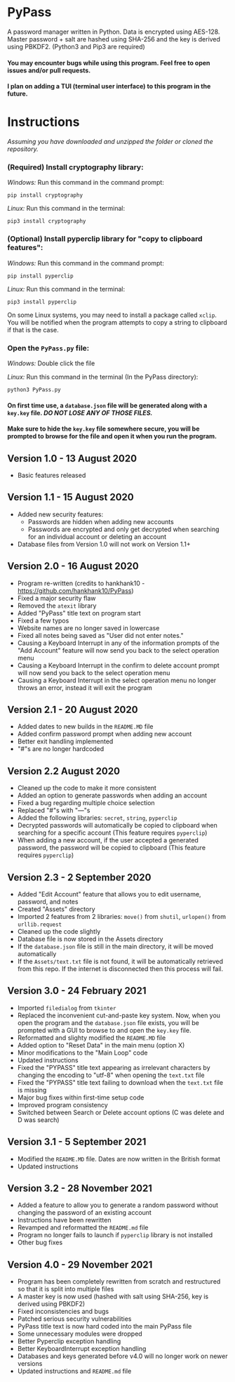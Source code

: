 # PyPass
A password manager written in Python. Data is encrypted using AES-128. Master password + salt are hashed using SHA-256 and the key is derived using PBKDF2. (Python3 and Pip3 are required)

#### You may encounter bugs while using this program. Feel free to open issues and/or pull requests.
#### I plan on adding a TUI (terminal user interface) to this program in the future.

# Instructions
_Assuming you have downloaded and unzipped the folder or cloned the repository._

 ### (Required) Install cryptography library:
 _Windows:_ Run this command in the command prompt: 
 ```
 pip install cryptography
 ```
 _Linux:_ Run this command in the terminal: 
 ```
 pip3 install cryptography
 ```
 ### (Optional) Install pyperclip library for "copy to clipboard features":
 _Windows:_ Run this command in the command prompt: 
 ```
 pip install pyperclip
 ```
 _Linux:_ Run this command in the terminal: 
 ```
 pip3 install pyperclip
 ```
 On some Linux systems, you may need to install a package called `xclip`. You will be notified when the program attempts to copy a string to clipboard if that is the case.
 
 ### Open the `PyPass.py` file:
 _Windows:_ Double click the file
  
 _Linux:_ Run this command in the terminal (In the PyPass directory): 
 ```
 python3 PyPass.py
 ```
 #### On first time use, a `database.json` file will be generated along with a `key.key` file. _DO NOT LOSE ANY OF THOSE FILES._
 #### Make sure to hide the `key.key` file somewhere secure, you will be prompted to browse for the file and open it when you run the program.

## Version 1.0 - 13 August 2020
  * Basic features released

## Version 1.1 - 15 August 2020
  * Added new security features:
    - Passwords are hidden when adding new accounts
    - Passwords are encrypted and only get decrypted when searching for an individual account or deleting an account
  * Database files from Version 1.0 will not work on Version 1.1+
 
 ## Version 2.0 - 16 August 2020
  * Program re-written (credits to hankhank10 - https://github.com/hankhank10/PyPass)
  * Fixed a major security flaw
  * Removed the `atexit` library
  * Added "PyPass" title text on program start
  * Fixed a few typos
  * Website names are no longer saved in lowercase
  * Fixed all notes being saved as "User did not enter notes."
  * Causing a Keyboard Interrupt in any of the information prompts of the "Add Account" feature will now send you back to the select operation menu
  * Causing a Keyboard Interrupt in the confirm to delete account prompt will now send you back to the select operation menu
  * Causing a Keyboard Interrupt in the select operation menu no longer throws an error, instead it will exit the program

## Version 2.1 - 20 August 2020
  * Added dates to new builds in the `README.MD` file
  * Added confirm password prompt when adding new account
  * Better exit handling implemented
  * "#"s are no longer hardcoded

## Version 2.2 August 2020
  * Cleaned up the code to make it more consistent
  * Added an option to generate passwords when adding an account
  * Fixed a bug regarding multiple choice selection
  * Replaced "#"s with "—"s
  * Added the following libraries: `secret`, `string`, `pyperclip`
  * Decrypted passwords will automatically be copied to clipboard when searching for a specific account (This feature requires `pyperclip`)
  * When adding a new account, if the user accepted a generated password, the password will be copied to clipboard (This feature requires `pyperclip`)

## Version 2.3 - 2 September 2020
  * Added "Edit Account" feature that allows you to edit username, password, and notes
  * Created "Assets" directory
  * Imported 2 features from 2 libraries: `move()` from `shutil`, `urlopen()` from `urllib.request`
  * Cleaned up the code slightly
  * Database file is now stored in the Assets directory
  * If the `database.json` file is still in the main directory, it will be moved automatically
  * If the `Assets/text.txt` file is not found, it will be automatically retrieved from this repo. If the internet is disconnected then this process will fail.

## Version 3.0 - 24 February 2021
  * Imported `filedialog` from `tkinter`
  * Replaced the inconvenient cut-and-paste key system. Now, when you open the program and the `database.json` file exists, you will be prompted with a GUI to browse to and open the `key.key` file.
  * Reformatted and slighty modified the `README.MD` file
  * Added option to "Reset Data" in the main menu (option X)
  * Minor modifications to the "Main Loop" code
  * Updated instructions
  * Fixed the "PYPASS" title text appearing as irrelevant characters by changing the encoding to "utf-8" when opening the `text.txt` file
  * Fixed the "PYPASS" title text failing to download when the `text.txt` file is missing
  * Major bug fixes within first-time setup code
  * Improved program consistency
  * Switched between Search or Delete account options (C was delete and D was search)

## Version 3.1 - 5 September 2021
  * Modified the `README.MD` file. Dates are now written in the British format
  * Updated instructions

## Version 3.2 - 28 November 2021
  * Added a feature to allow you to generate a random password without changing the password of an existing account
  * Instructions have been rewritten
  * Revamped and reformatted the `README.md` file
  * Program no longer fails to launch if `pyperclip` library is not installed
  * Other bug fixes

## Version 4.0 - 29 November 2021
  * Program has been completely rewritten from scratch and restructured so that it is split into multiple files
  * A master key is now used (hashed with salt using SHA-256, key is derived using PBKDF2)
  * Fixed inconsistencies and bugs
  * Patched serious security vulnerabilities
  * PyPass title text is now hard coded into the main PyPass file
  * Some unnecessary modules were dropped
  * Better Pyperclip exception handling
  * Better KeyboardInterrupt exception handling
  * Databases and keys generated before v4.0 will no longer work on newer versions
  * Updated instructions and `README.md` file
